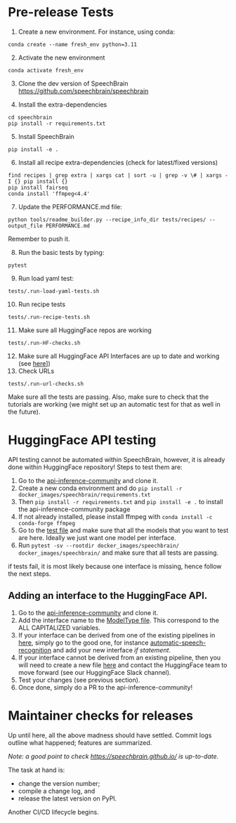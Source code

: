 # Pre-release Tests

1. Create a new environment. For instance, using conda:
```
conda create --name fresh_env python=3.11
```
2. Activate the new environment
```
conda activate fresh_env
```
3. Clone the dev version of SpeechBrain
https://github.com/speechbrain/speechbrain

4. Install the extra-dependencies
```
cd speechbrain
pip install -r requirements.txt
```
5. Install SpeechBrain
```
pip install -e .
```
6. Install all recipe extra-dependencies (check for latest/fixed versions)
```
find recipes | grep extra | xargs cat | sort -u | grep -v \# | xargs -I {} pip install {}
pip install fairseq
conda install 'ffmpeg<4.4'
```
7. Update the PERFORMANCE.md file:
```
python tools/readme_builder.py --recipe_info_dir tests/recipes/ --output_file PERFORMANCE.md
```
Remember to push it.

8. Run the basic tests by typing:
```
pytest
```
9. Run load yaml test:
```
tests/.run-load-yaml-tests.sh
```
10. Run recipe tests
```
tests/.run-recipe-tests.sh
```
11. Make sure all HuggingFace repos are working
```
tests/.run-HF-checks.sh
```
12. Make sure all HuggingFace API Interfaces are up to date and working (see [here](#huggingface-api-testing)])
13. Check URLs
```
tests/.run-url-checks.sh
```

Make sure all the tests are passing. Also, make sure to check that the tutorials are working (we might set up an automatic test for that as well in the future).

# HuggingFace API testing

API testing cannot be automated within SpeechBrain, however, it is already done within HuggingFace repository!
Steps to test them are:
1. Go to the [api-inference-community](https://github.com/huggingface/api-inference-community) and clone it.
2. Create a new conda environment and do ```pip install -r docker_images/speechbrain/requirements.txt```
3. Then ```pip install -r requirements.txt``` and ```pip install -e .``` to install the api-inference-community package
4. If not already installed, please install ffmpeg with  ```conda install -c conda-forge ffmpeg```
5. Go to the [test file](https://github.com/huggingface/api-inference-community/blob/main/docker_images/speechbrain/tests/test_api.py) and make sure that all the models that you want to test are here. Ideally we just want one model per interface.
6. Run ```pytest -sv --rootdir docker_images/speechbrain/ docker_images/speechbrain/``` and make sure that all tests are passing.

if tests fail, it is most likely because one interface is missing, hence follow the next steps.

## Adding an interface to the HuggingFace API.

1. Go to the [api-inference-community](https://github.com/huggingface/api-inference-community) and clone it.
2. Add the interface name to the [ModelType file](https://github.com/huggingface/api-inference-community/blob/main/docker_images/speechbrain/app/common.py). This correspond to the ALL CAPITALIZED variables.
3. If your interface can be derived from one of the existing pipelines in [here](https://github.com/huggingface/api-inference-community/tree/main/docker_images/speechbrain/app/pipelines), simply go to the good one, for instance [automatic-speech-recognition](https://github.com/huggingface/api-inference-community/blob/main/docker_images/speechbrain/app/pipelines/automatic_speech_recognition.py) and add your new interface *if statement*.
4. If your interface cannot be derived from an existing pipeline, then you will need to create a new file [here](https://github.com/huggingface/api-inference-community/tree/main/docker_images/speechbrain/app/pipelines) and contact the HuggingFace team to move forward (see our HuggingFace Slack channel).
5. Test your changes (see previous section).
6. Once done, simply do a PR to the api-inference-community!

# Maintainer checks for releases

Up until here, all the above madness should have settled.
Commit logs outline what happened; features are summarized.

_Note: a good point to check https://speechbrain.github.io/ is up-to-date._

The task at hand is:
* change the version number;
* compile a change log, and
* release the latest version on PyPI.

Another CI/CD lifecycle begins.
